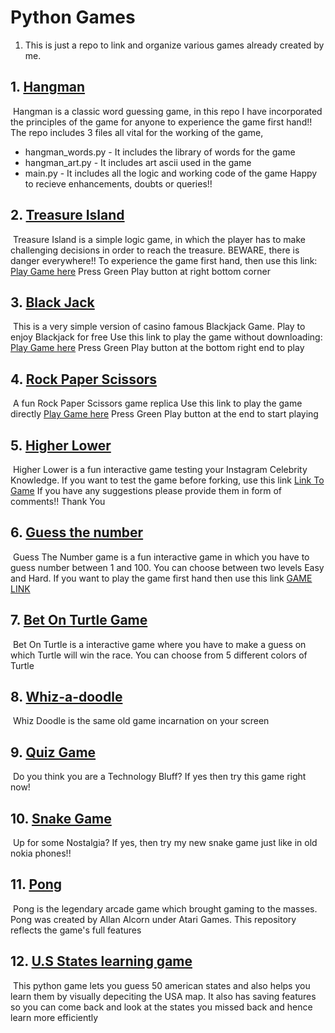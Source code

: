 # Python Games
1. This is just a repo to link and organize various games already created by me. 
## 1. [Hangman](https://github.com/MANUSRAO/hangman)
<img src = ""></img>
Hangman is a classic word guessing game, in this repo I have incorporated the principles of the game for anyone to experience the game first hand!! The repo includes 3 files all vital for the working of the game,
  * hangman_words.py - It includes the library of words for the game 
  * hangman_art.py - It includes art ascii used in the game 
  * main.py - It includes all the logic and working code of the game Happy to recieve enhancements, doubts or queries!!
## 2. [Treasure Island](https://github.com/MANUSRAO/treasure-island)
<img src= ""></img>
Treasure Island is a simple logic game, in which the player has to make challenging decisions in order to reach the treasure. BEWARE, there is danger everywhere!! To experience the game first hand, then use this link: [Play Game here](https://replit.com/@cloveCodes/treasure-island-game?embed=1&output=1#main.py) Press Green Play button at right bottom corner
## 3. [Black Jack](https://github.com/MANUSRAO/black-jack)
<img src=""></img>
This is a very simple version of casino famous Blackjack Game. Play to enjoy Blackjack for free Use this link to play the game without downloading: [Play Game here](https://replit.com/@cloveCodes/blackjack-start?embed=1&output=1#main.py) Press Green Play button at the bottom right end to play
## 4. [Rock Paper Scissors](https://github.com/MANUSRAO/rock-paper-scissors)
<img src=""></img>
A fun Rock Paper Scissors game replica Use this link to play the game directly [Play Game here](https://replit.com/@cloveCodes/rock-paper-scissors-game?embed=1&output=1#main.py) Press Green Play button at the end to start playing
## 5. [Higher Lower](https://github.com/MANUSRAO/higher-Lower)
<img src=""></img>
Higher Lower is a fun interactive game testing your Instagram Celebrity Knowledge. If you want to test the game before forking, use this link [Link To Game](https://replit.com/@cloveCodes/Higher-Lower?embed=1&output=1#main.py) If you have any suggestions please provide them in form of comments!! Thank You
## 6. [Guess the number](https://github.com/MANUSRAO/guess-the-number)
<img src=""></img>
Guess The Number game is a fun interactive game in which you have to guess number between 1 and 100. You can choose between two levels Easy and Hard. If you want to play the game first hand then use this link [GAME LINK](https://replit.com/@cloveCodes/guess-the-number?embed=1&output=1#main.py)
## 7. [Bet On Turtle Game](https://github.com/MANUSRAO/bet-on-turtle)
<img src=""></img>
Bet On Turtle is a interactive game where you have to make a guess on which Turtle will win the race. You can choose from 5 different colors of Turtle
## 8. [Whiz-a-doodle](https://github.com/MANUSRAO/whiz-doodle)
<img src=""></img>
Whiz Doodle is the same old game incarnation on your screen
## 9. [Quiz Game](https://github.com/MANUSRAO/quiz-game)
<img src=""></img>
Do you think you are a Technology Bluff? If yes then try this game right now!
## 10. [Snake Game](https://github.com/MANUSRAO/snake-game)
<img src=""></img>
Up for some Nostalgia? If yes, then try my new snake game just like in old nokia phones!!
## 11. [Pong](https://github.com/MANUSRAO/pong)
<img src=""></img>
Pong is the legendary arcade game which brought gaming to the masses. Pong was created by Allan Alcorn under Atari Games. This repository reflects the game's full features
## 12. [U.S States learning game](https://github.com/MANUSRAO/us-states)
<img src=""></img>
This python game lets you guess 50 american states and also helps you learn them by visually depeciting the USA map. It also has saving features so you can come back and look at the states you missed back and hence learn more efficiently

